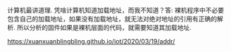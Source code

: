 
计算机最讲道理. 凭啥计算机知道加载地址，而我不知道？答: 裸机程序中不必要包含自己的加载地址，如果没有加载地址，就无法对绝对地址的引用有正确的解析. 所以分析的固件如果是裸机层面的代码，就需要知道其加载地址. 

https://xuanxuanblingbling.github.io/iot/2020/03/19/addr/

